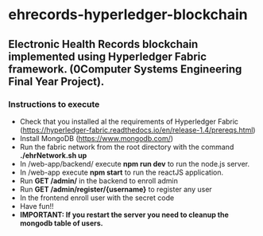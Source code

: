 # ehrecords-hyperledger-blockchain
## Electronic Health Records blockchain implemented using Hyperledger Fabric framework. (0Computer Systems Engineering Final Year Project).

### Instructions to execute
* Check that you installed al the requirements of Hyperledger Fabric (https://hyperledger-fabric.readthedocs.io/en/release-1.4/prereqs.html)
* Install MongoDB (https://www.mongodb.com/)
* Run the fabric network from the root directory with the command **./ehrNetwork.sh up**
* In /web-app/backend/ execute **npm run dev** to run the node.js server.
* In /web-app execute **npm start** to run the reactJS application.
* Run **GET /admin/** in the backend to enroll admin
* Run **GET /admin/register/{username}** to register any user
* In the frontend enroll user with the secret code
* Have fun!!
* **IMPORTANT: If you restart the server you need to cleanup the mongodb table of users.**
